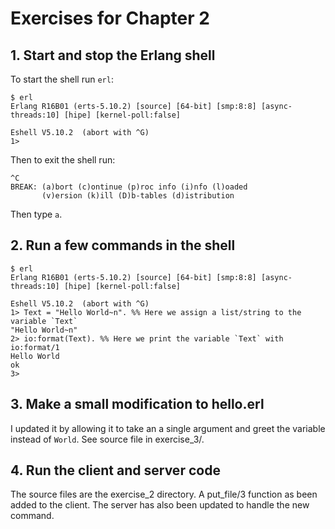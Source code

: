 # Exercises for Chapter 2

## 1. Start and stop the Erlang shell

To start the shell run `erl`:

    $ erl
    Erlang R16B01 (erts-5.10.2) [source] [64-bit] [smp:8:8] [async-threads:10] [hipe] [kernel-poll:false]

    Eshell V5.10.2  (abort with ^G)
    1>

Then to exit the shell run:

    ^C
    BREAK: (a)bort (c)ontinue (p)roc info (i)nfo (l)oaded
           (v)ersion (k)ill (D)b-tables (d)istribution

Then type `a`.

## 2. Run a few commands in the shell

    $ erl
    Erlang R16B01 (erts-5.10.2) [source] [64-bit] [smp:8:8] [async-threads:10] [hipe] [kernel-poll:false]

    Eshell V5.10.2  (abort with ^G)
    1> Text = "Hello World~n". %% Here we assign a list/string to the variable `Text`
    "Hello World~n"
    2> io:format(Text). %% Here we print the variable `Text` with io:format/1
    Hello World
    ok
    3>

## 3. Make a small modification to hello.erl
I updated it by allowing it to take an a single argument and greet the variable instead of `World`. See source file in exercise_3/.

## 4. Run the client and server code
The source files are the exercise_2 directory. A put_file/3 function as been added to the client. The server has also been updated to handle the new command.
